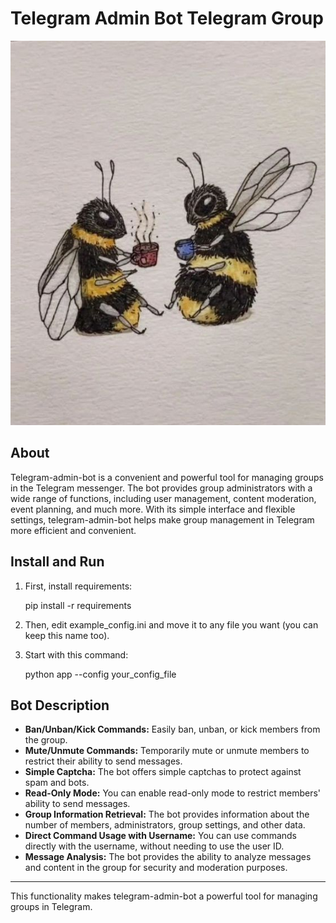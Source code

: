 # Telegram Admin Bot Telegram Group

<p align="center">
  <img src="images/bees_for_git.png" alt="Telegram Admin Bot Logo">
</p>

## About
Telegram-admin-bot is a convenient and powerful tool for managing groups in the Telegram messenger. The bot provides group administrators with a wide range of functions, including user management, content moderation, event planning, and much more. With its simple interface and flexible settings, telegram-admin-bot helps make group management in Telegram more efficient and convenient.

## Install and Run
1. First, install requirements:
   
   pip install -r requirements
   
2. Then, edit example_config.ini and move it to any file you want (you can keep this name too).
3. Start with this command:
   
   python app --config your_config_file
   

## Bot Description

- **Ban/Unban/Kick Commands:** Easily ban, unban, or kick members from the group.
- **Mute/Unmute Commands:** Temporarily mute or unmute members to restrict their ability to send messages.
- **Simple Captcha:** The bot offers simple captchas to protect against spam and bots.
- **Read-Only Mode:** You can enable read-only mode to restrict members' ability to send messages.
- **Group Information Retrieval:** The bot provides information about the number of members, administrators, group settings, and other data.
- **Direct Command Usage with Username:** You can use commands directly with the username, without needing to use the user ID.
- **Message Analysis:** The bot provides the ability to analyze messages and content in the group for security and moderation purposes.

---
This functionality makes telegram-admin-bot a powerful tool for managing groups in Telegram.
